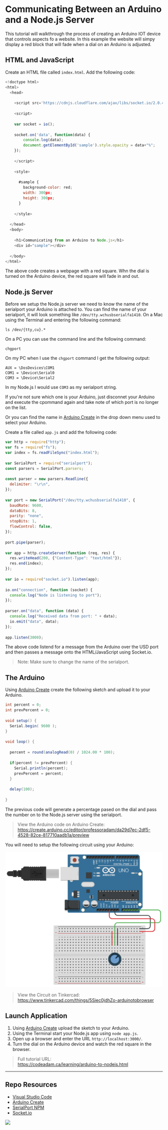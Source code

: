 # Communicating Between an Arduino and a Node.js Server

This tutorial will walkthrough the process of creating an Arduino IOT device that controls aspects fo a website. In this example the website will simpy display a red block that will fade when a dial on an Arduino is adjusted.

## HTML and JavaScript

Create an HTML file called `index.html`. Add the following code:

```javascript
<!doctype html>
<html>
  <head>

    <script src='https://cdnjs.cloudflare.com/ajax/libs/socket.io/2.0.4/socket.io.js'></script>

    <script>

    var socket = io();

    socket.on('data', function(data) {
        console.log(data);
        document.getElementById('sample').style.opacity = data+"%";
    });

    </script>

    <style>

      #sample {
        background-color: red;
        width: 300px;
        height: 300px;
      }

    </style>

  </head>
  <body>

    <h1>Communicating from an Arduino to Node.js</h1>
    <div id="sample"></div>

  </body>
</html>
```

The above code creates a webpage with a red square. Whn the dial is turned on the Arduino device, the red square will fade in and out.

## Node.js Server

Before we setup the Node.js server we need to know the name of the serialport your Arduino is attached to. You can find the name of your serialport, it will look something like `/dev/tty.wchusbserialfa1410`. On a Mac using the Terminal and entering the following command:

```
ls /dev/{tty,cu}.*
```

On a PC you can use the command line and the following command:

```
chgport
```

On my PC when I use the `chgport` command I get the following output:

```
AUX = \DosDevices\COM1
COM1 = \Device\Serial0
COM3 = \Device\Serial2
```

In my Node.js I would use `COM3` as my serialport string.

If you're not sure which one is your Arduino, just disconnet your Arduino and execute the cpommand again and take note of which port is no longer on the list.

Or you can find the name in [Arduino Create](https://create.arduino.cc/editor) in the drop down menu used to select your Arduino.

Create a file called `app.js` and add the following code:

```javascript
var http = require("http");
var fs = require("fs");
var index = fs.readFileSync("index.html");

var SerialPort = require("serialport");
const parsers = SerialPort.parsers;

const parser = new parsers.Readline({
  delimiter: "\r\n",
});

var port = new SerialPort("/dev/tty.wchusbserialfa1410", {
  baudRate: 9600,
  dataBits: 8,
  parity: "none",
  stopBits: 1,
  flowControl: false,
});

port.pipe(parser);

var app = http.createServer(function (req, res) {
  res.writeHead(200, {"Content-Type": "text/html"});
  res.end(index);
});

var io = require("socket.io").listen(app);

io.on("connection", function (socket) {
  console.log("Node is listening to port");
});

parser.on("data", function (data) {
  console.log("Received data from port: " + data);
  io.emit("data", data);
});

app.listen(3000);
```

The above code listend for a message from the Arduino over the USD port and then passes a message onto the HTML/JavaScript using Socket.io.

> Note: Make sure to change the name of the serialport.

## The Arduino

Using [Arduino Create](https://create.arduino.cc/editor) create the following sketch and upload it to your Arduino.

```csharp
int percent = 0;
int prevPercent = 0;

void setup() {
  Serial.begin( 9600 );
}

void loop() {

  percent = round(analogRead(0) / 1024.00 * 100);

  if(percent != prevPercent) {
    Serial.println(percent);
    prevPercent = percent;
  }

  delay(100);

}
```

The previous code will generate a percentage pased on the dial and pass the number on to the Node.js server using the serialport.

> View the Arduino code on Arduino Create:  
> https://create.arduino.cc/editor/professoradam/da29d7ec-2df5-4528-82ce-817710aadb1a/preview

You will need to setup the following circuit using your Arduino:

![Tinkercad Circuit](_readme/tinkercad-to-nodejs.png)

> View the Circuit on Tinkercad:  
> https://www.tinkercad.com/things/5Siec0jdhZo-arduinotobrowser

## Launch Application

1. Using [Arduino Create](https://create.arduino.cc/editor) upload the sketch to your Arduino.
2. Using the Terminal start your Node.js app using `node app.js`.
3. Open up a browser and enter the URL `http://localhost:3000/`.
4. Turn the dial on the Arduino device and watch the red square in the browser.

> Full tutorial URL:  
> https://codeadam.ca/learning/arduino-to-nodejs.html

---

## Repo Resources

- [Visual Studio Code](https://code.visualstudio.com/)
- [Arduino Create](https://create.arduino.cc/editor)
- [SerialPort NPM](https://www.npmjs.com/package/serialport)
- [Socket.io](https://socket.io/)

<a href="https://codeadam.ca">
<img src="https://codeadam.ca/images/code-block.png" width="100">
</a>
